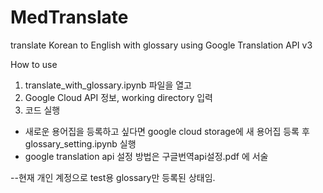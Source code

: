 # MedTranslate
translate Korean to English with glossary using Google Translation API v3

How to use
1. translate_with_glossary.ipynb 파일을 열고
2. Google Cloud API 정보, working directory 입력
3. 코드 실행

* 새로운 용어집을 등록하고 싶다면 google cloud storage에 새 용어집 등록 후 glossary_setting.ipynb 실행
* google translation api 설정 방법은 구글번역api설정.pdf 에 서술

--현재 개인 계정으로 test용 glossary만 등록된 상태임.
